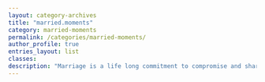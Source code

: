 ```yaml
---
layout: category-archives
title: "married.moments"
category: married-moments
permalink: /categories/married-moments/
author_profile: true
entries_layout: list
classes:
description: "Marriage is a life long commitment to compromise and shared sacrifice.  Like two people on a motorcyle, trusting each other, leaning in and out togehter - not in opposition, holding each other, and enjoying the ride - sometimes fast, sometimes slow, loving the wind and weathering the rain.  Married moments."
---
```

